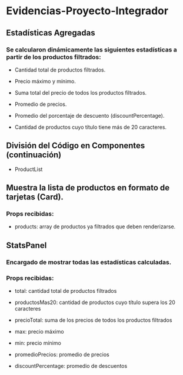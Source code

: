 # Evidencias-Proyecto-Integrador
## Estadísticas Agregadas
### Se calcularon dinámicamente las siguientes estadísticas a partir de los productos filtrados:

- Cantidad total de productos filtrados.

- Precio máximo y mínimo.

- Suma total del precio de todos los productos filtrados.

- Promedio de precios.

- Promedio del porcentaje de descuento (discountPercentage).

- Cantidad de productos cuyo título tiene más de 20 caracteres.


## División del Código en Componentes (continuación)
- ProductList
## Muestra la lista de productos en formato de tarjetas (Card).
### Props recibidas:

- products: array de productos ya filtrados que deben renderizarse.

## StatsPanel
### Encargado de mostrar todas las estadísticas calculadas.
### Props recibidas:

- total: cantidad total de productos filtrados

- productosMas20: cantidad de productos cuyo título supera los 20 caracteres

- precioTotal: suma de los precios de todos los productos filtrados

- max: precio máximo

- min: precio mínimo

- promedioPrecios: promedio de precios

- discountPercentage: promedio de descuentos
